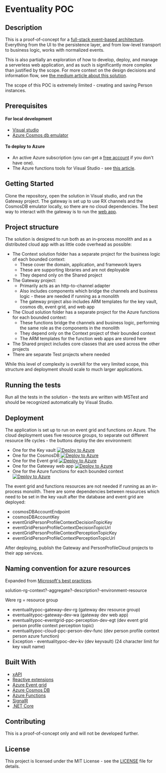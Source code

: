 # Eventuality POC

## Description

This is a proof-of-concept for a [full-stack event-based architecture](https://medium.com/@matt.denobrega/state-vs-event-based-web-architectures-59ab1f47656b).
Everything from the UI to the persistence layer, and from low-level transport to business logic, works with normalized events.

This is also partially an exploration of how to develop, deploy, and manage a serverless web application, and as such is significantly more complex than justified by the scope. 
For more context on the design decisions and information flow, see [the medium article about this solution](https://medium.com/@matt.denobrega/639ebd017977).

The scope of this POC is extremely limited - creating and saving Person instances.

## Prerequisites

#### For local development

* [Visual studio](https://visualstudio.microsoft.com/vs/)
* [Azure Cosmos db emulator](https://docs.microsoft.com/en-us/azure/cosmos-db/local-emulator)

#### To deploy to Azure

* An active Azure subscription (you can get a [free account](https://azure.microsoft.com/free/?WT.mc_id=A261C142F) if you don't have one).
* The Azure functions tools for Visual Studio - see [this article](https://docs.microsoft.com/en-us/azure/azure-functions/functions-develop-vs).

## Getting Started

Clone the repository, open the solution in Visual studio, and run the Gateway project.
The gateway is set up to use RX channels and the CosmosDB emulator locally, so there are no cloud dependencies.
The best way to interact with the gateway is to run the [web app](https://github.com/matthewdenobrega/eventuality-poc-web).

## Project structure

The solution is designed to run both as an in-process monolith and as a distributed cloud app with as little code overhead as possible:

* The Context solution folder has a separate project for the business logic of each bounded context:
  * These cover the domain, application, and framework layers
  * These are supporting libraries and are not deployable
  * They depend only on the Shared project
* The Gateway project:
  * Primarily acts as an http-to-channel adapter
  * Also includes components which bridge the channels and business logic - these are needed if running as a monolith
  * The gateway project also includes ARM templates for the key vault, cosmos db, event grid, and web app
* The Cloud solution folder has a separate project for the Azure functions for each bounded context:
  * These functions bridge the channels and business logic, performing the same role as the components in the monolith
  * They depend only on the Context project of their bounded context
  * The ARM templates for the function web apps are stored here
* The Shared project includes core classes that are used across the other projects
* There are separate Test projects where needed

While this level of complexity is overkill for the very limited scope, this structure and deployment should scale to much larger applications.

## Running the tests

Run all the tests in the solution - the tests are written with MSTest and should be recognized automatically by Visual Studio.

## Deployment

The application is set up to run on event grid and functions on Azure.
The cloud deployment uses five resource groups, to separate out different resource life cycles - the buttons deploy the dev environment:

* One for the Key vault [![Deploy to Azure](http://azuredeploy.net/deploybutton.png)](https://portal.azure.com/#create/Microsoft.Template/uri/https%3A%2F%2Fraw.githubusercontent.com%2Fmatthewdenobrega%2Feventuality-poc-api%2Fmaster%2FGateway%2FInfrastructure%2FKeyVault%2Fazuredeploy.json)
* One for the CosmosDB [![Deploy to Azure](http://azuredeploy.net/deploybutton.png)](https://portal.azure.com/#create/Microsoft.Template/uri/https%3A%2F%2Fraw.githubusercontent.com%2Fmatthewdenobrega%2Feventuality-poc-api%2Fmaster%2FGateway%2FInfrastructure%2FDatabase%2Fazuredeploy.json)
* One for the Event grid [![Deploy to Azure](http://azuredeploy.net/deploybutton.png)](https://portal.azure.com/#create/Microsoft.Template/uri/https%3A%2F%2Fraw.githubusercontent.com%2Fmatthewdenobrega%2Feventuality-poc-api%2Fmaster%2FGateway%2FInfrastructure%2FEventGrid%2Fazuredeploy.json)
* One for the Gateway web app [![Deploy to Azure](http://azuredeploy.net/deploybutton.png)](https://portal.azure.com/#create/Microsoft.Template/uri/https%3A%2F%2Fraw.githubusercontent.com%2Fmatthewdenobrega%2Feventuality-poc-api%2Fmaster%2FGateway%2FInfrastructure%2FWebApp%2Fazuredeploy.json)
* One for the Azure functions for each bounded context [![Deploy to Azure](http://azuredeploy.net/deploybutton.png)](https://portal.azure.com/#create/Microsoft.Template/uri/https%3A%2F%2Fraw.githubusercontent.com%2Fmatthewdenobrega%2Feventuality-poc-api%2Fmaster%2FPersonProfileCloud%2FInfrastructure%2Fazuredeploy.json)

The event grid and functions resources are not needed if running as an in-process monolith. 
There are some dependencies between resources which need to be set in the key vault after the database and event grid are deployed:

* cosmosDBAccountEndpoint
* cosmosDBAccountKey
* eventGridPersonProfileContextDecisionTopicKey
* eventGridPersonProfileContextDecisionTopicUrl
* eventGridPersonProfileContextPerceptionTopicKey
* eventGridPersonProfileContextPerceptionTopicUrl

After deploying, publish the Gateway and PersonProfileCloud projects to their app services.

## Naming convention for azure resources

Expanded from [Microsoft's best practices](https://docs.microsoft.com/en-us/azure/architecture/best-practices/naming-conventions).

solution-rg-context?-aggregate?-description?-environment-resource

Were rg = resource group

* eventualitypoc-gateway-dev-rg (gateway dev resource group)
* eventualitypoc-gateway-dev-wa (gateway dev web app)
* eventualitypoc-eventgrid-ppc-perception-dev-egt (dev event grid person profile context perception topic)
* eventualitypoc-cloud-ppc-person-dev-func (dev person profile context person azure function)
* Exception - eventualitypoc-dev-kv (dev keyvault) (24 character limit for key vault name)

## Built With

* [xAPI](https://xapi.com/)
* [Reactive extensions](http://reactivex.io/)
* [Azure Event grid](https://azure.microsoft.com/en-us/services/event-grid/)
* [Azure Cosmos DB](https://azure.microsoft.com/en-us/services/cosmos-db/)
* [Azure Functions](https://azure.microsoft.com/en-us/services/functions/)
* [SignalR](https://www.asp.net/signalr)
* [.NET Core](https://docs.microsoft.com/en-us/dotnet/core/)

## Contributing

This is a proof-of-concept only and will not be developed further.

## License

This project is licensed under the MIT License - see the [LICENSE](LICENSE) file for details.
